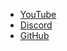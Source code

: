 * [YouTube](https://www.youtube.com/@davidmalawey ':class=button-rounded')
* [Discord](https://discord.gg/Ga3A3csy ':class=button-rounded')
* [GitHub](https://github.com/davidmalawey/ ':class=button-rounded')